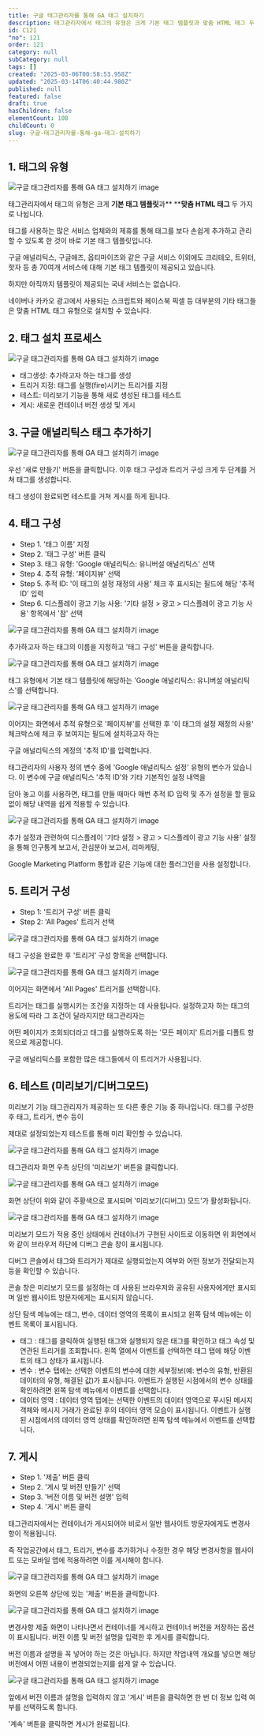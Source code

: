 ```yaml
---
title: 구글 태그관리자를 통해 GA 태그 설치하기
description: 태그관리자에서 태그의 유형은 크게 기본 태그 템플릿과 맞춤 HTML 태그 두 가지로 나뉩니다. 태그를 사용하는 많은 서비스 업체와의 제휴를 통해 태그를 보다 손쉽게 추가하고 관리할 수 있도록 한 것이 바로 기본 태그 템플릿입니다.
id: C121
"no": 121
order: 121
category: null
subCategory: null
tags: []
created: "2025-03-06T00:58:53.958Z"
updated: "2025-03-14T06:40:44.980Z"
published: null
featured: false
draft: true
hasChildren: false
elementCount: 108
childCount: 0
slug: 구글-태그관리자를-통해-ga-태그-설치하기
---
```


## 1. 태그의 유형



![구글 태그관리자를 통해 GA 태그 설치하기 image](https://image.lemoncloud.io/14095c58-ff8b-471f-ac58-14c0d48a8f63)



태그관리자에서 태그의 유형은 크게 **기본 태그 템플릿**과** ****맞춤 HTML 태그** 두 가지로 나뉩니다.

태그를 사용하는 많은 서비스 업체와의 제휴를 통해 태그를 보다 손쉽게 추가하고 관리할 수 있도록 한 것이 바로 기본 태그 템플릿입니다. 

구글 애널리틱스, 구글애즈, 옵티마이즈와 같은 구글 서비스 이외에도 크리테오, 트위터, 핫자 등 총 70여개 서비스에 대해 기본 태그 템플릿이 제공되고 있습니다. 

하지만 아직까지 템플릿이 제공되는 국내 서비스는 없습니다.

네이버나 카카오 광고에서 사용되는 스크립트와 페이스북 픽셀 등 대부분의 기타 태그들은 맞춤 HTML 태그 유형으로 설치할 수 있습니다.



## 2. 태그 설치 프로세스



![구글 태그관리자를 통해 GA 태그 설치하기 image](https://image.lemoncloud.io/af9ab945-3ed4-4a70-b6dd-8b0a60c936fa)



- 태그생성: 추가하고자 하는 태그를 생성
- 트리거 지정: 태그를 실행(fire)시키는 트리거를 지정
- 테스트: 미리보기 기능을 통해 새로 생성된 태그를 테스트
- 게시: 새로운 컨테이너 버전 생성 및 게시


## 3. 구글 애널리틱스 태그 추가하기



![구글 태그관리자를 통해 GA 태그 설치하기 image](https://image.lemoncloud.io/3e8f14a5-183b-460f-8ee5-e7bc03605d56)

우선 '새로 만들기' 버튼을 클릭합니다. 이후 태그 구성과 트리거 구성 크게 두 단계를 거쳐 태그를 생성합니다. 

태그 생성이 완료되면 테스트를 거쳐 게시를 하게 됩니다.



## 4. 태그 구성



- Step 1. '태그 이름' 지정
- Step 2. '태그 구성' 버튼 클릭
- Step 3. 태그 유형: 'Google 애널리틱스: 유니버설 애널리틱스' 선택
- Step 4. 추적 유형: '페이지뷰' 선택
- Step 5. 추적 ID: '이 태그의 설정 재정의 사용' 체크 후 표시되는 필드에 해당 '추적 ID' 입력
- Step 6. 디스플레이 광고 기능 사용: '기타 설정 > 광고 > 디스플레이 광고 기능 사용' 항목에서 '참' 선택


![구글 태그관리자를 통해 GA 태그 설치하기 image](https://image.lemoncloud.io/1d7e32f7-b570-429b-a6bb-56b4da5acb44)

추가하고자 하는 태그의 이름을 지정하고 '태그 구성' 버튼을 클릭합니다.



![구글 태그관리자를 통해 GA 태그 설치하기 image](https://image.lemoncloud.io/e175fd3f-d2f6-4c92-8a1f-56b8e79afb5a)

태그 유형에서 기본 태그 템플릿에 해당하는 'Google 애널리틱스: 유니버설 애널리틱스'를 선택합니다.



![구글 태그관리자를 통해 GA 태그 설치하기 image](https://image.lemoncloud.io/8b9c5f09-827e-4194-9929-26d2654fc53b)

이어지는 화면에서 추적 유형으로 '페이지뷰'를 선택한 후 '이 태그의 설정 재정의 사용' 체크박스에 체크 후 보여지는 필드에 설치하고자 하는 

구글 애널리틱스의 계정의 '추적 ID'를 입력합니다.

태그관리자의 사용자 정의 변수 중에 'Google 애널리틱스 설정' 유형의 변수가 있습니다. 이 변수에 구글 애널리틱스 '추적 ID'와 기타 기본적인 설정 내역을 

담아 놓고 이를 사용하면, 태그를 만들 때마다 매번 추적 ID 입력 및 추가 설정을 할 필요 없이 해당 내역을 쉽게 적용할 수 있습니다.



![구글 태그관리자를 통해 GA 태그 설치하기 image](https://image.lemoncloud.io/f261fb1e-927f-4ce8-b1c0-bd9774638f7f)

추가 설정과 관련하여 디스플레이 '기타 설정 > 광고 > 디스플레이 광고 기능 사용' 설정을 통해 인구통계 보고서, 관심분야 보고서, 리마케팅, 

Google Marketing Platform 통합과 같은 기능에 대한 플러그인을 사용 설정합니다.



## 5. 트리거 구성



- Step 1: '트리거 구성' 버튼 클릭
- Step 2: 'All Pages' 트리거 선택


![구글 태그관리자를 통해 GA 태그 설치하기 image](https://image.lemoncloud.io/f7ff1d28-2bc7-43e0-8aa6-3f4b8a0bb2a0)

태그 구성을 완료한 후 '트리거' 구성 항목을 선택합니다.



![구글 태그관리자를 통해 GA 태그 설치하기 image](https://image.lemoncloud.io/cf0239a6-dddb-41ce-a3c5-f3dd8817eb99)

이어지는 화면에서 'All Pages' 트리거를 선택합니다.

트리거는 태그를 실행시키는 조건을 지정하는 데 사용됩니다. 설정하고자 하는 태그의 용도에 따라 그 조건이 달라지지만 태그관리자는 

어떤 페이지가 조회되더라고 태그를 실행하도록 하는 '모든 페이지' 트리거를 디폴트 항목으로 제공합니다. 

구글 애널리틱스를 포함한 많은 태그들에서 이 트리거가 사용됩니다.



## 6. 테스트 (미리보기/디버그모드)



미리보기 기능 태그관리자가 제공하는 또 다른 좋은 기능 중 하나입니다. 태그를 구성한 후 태그, 트리거, 변수 등이 

제대로 설정되었는지 테스트를 통해 미리 확인할 수 있습니다.



![구글 태그관리자를 통해 GA 태그 설치하기 image](https://image.lemoncloud.io/c77b8853-e710-4b69-8eef-cf93a87bf3ba)

태그관리자 화면 우측 상단의 '미리보기' 버튼을 클릭합니다.



![구글 태그관리자를 통해 GA 태그 설치하기 image](https://image.lemoncloud.io/de324aae-95a6-4d2e-9382-7e53cc3b0f0e)

화면 상단이 위와 같이 주황색으로 표시되며 '미리보기(디버그) 모드'가 활성화됩니다.



![구글 태그관리자를 통해 GA 태그 설치하기 image](https://image.lemoncloud.io/392cdf80-6b5e-4487-85c2-369ed61ddf86)

미리보기 모드가 적용 중인 상태에서 컨테이너가 구현된 사이트로 이동하면 위 화면에서와 같이 브라우저 하단에 디버그 콘솔 창이 표시됩니다. 

디버그 콘솔에서 태그와 트리거가 제대로 실행되었는지 여부와 어떤 정보가 전달되는지 등을 확인할 수 있습니다.

콘솔 창은 미리보기 모드를 설정하는 데 사용된 브라우저와 공유된 사용자에게만 표시되며 일반 웹사이트 방문자에게는 표시되지 않습니다.

상단 탐색 메뉴에는 태그, 변수, 데이터 영역의 목록이 표시되고 왼쪽 탐색 메뉴에는 이벤트 목록이 표시됩니다.

- 태그 : 태그를 클릭하여 실행된 태그와 실행되지 않은 태그를 확인하고 태그 속성 및 연관된 트리거를 조회합니다. 
 왼쪽 열에서 이벤트를 선택하면 태그 탭에 해당 이벤트의 태그 상태가 표시됩니다.
- 변수 : 변수 탭에는 선택한 이벤트의 변수에 대한 세부정보(예: 변수의 유형, 반환된 데이터의 유형, 해결된 값)가 표시됩니다. 
 이벤트가 실행된 시점에서의 변수 상태를 확인하려면 왼쪽 탐색 메뉴에서 이벤트를 선택합니다.
- 데이터 영역 : 데이터 영역 탭에는 선택한 이벤트의 데이터 영역으로 푸시된 메시지 객체와 메시지 거래가 완료된 후의 데이터 영역 모습이 표시됩니다. 
 이벤트가 실행된 시점에서의 데이터 영역 상태를 확인하려면 왼쪽 탐색 메뉴에서 이벤트를 선택합니다.


## 7. 게시



- Step 1. '제출' 버튼 클릭
- Step 2. '게시 및 버전 만들기' 선택
- Step 3. '버전 이름 및 버전 설명' 입력
- Step 4. '게시' 버튼 클릭


태그관리자에서는 컨테이너가 게시되어야 비로서 일반 웹사이트 방문자에게도 변경사항이 적용됩니다. 

즉 작업공간에서 태그, 트리거, 변수를 추가하거나 수정한 경우 해당 변경사항을 웹사이트 또는 모바일 앱에 적용하려면 이를 게시해야 합니다.



![구글 태그관리자를 통해 GA 태그 설치하기 image](https://image.lemoncloud.io/649226ea-59e3-4399-bbd8-21c5294e3c2b)

화면의 오른쪽 상단에 있는 '제출' 버튼을 클릭합니다.



![구글 태그관리자를 통해 GA 태그 설치하기 image](https://image.lemoncloud.io/e740ab3f-d43d-471a-b341-95e9a15c7414)

변경사항 제출 화면이 나타나면서 컨테이너를 게시하고 컨테이너 버전을 저장하는 옵션이 표시됩니다. 버전 이름 및 버전 설명을 입력한 후 게시를 클릭합니다. 

버전 이름과 설명을 꼭 넣어야 하는 것은 아닙니다. 하지만 작업내역 개요를 넣으면 해당 버전에서 어떤 내용이 변경되었는지를 쉽게 알 수 있습니다.



![구글 태그관리자를 통해 GA 태그 설치하기 image](https://image.lemoncloud.io/11851188-d53d-4795-8234-dd5441f08be8)

앞에서 버전 이름과 설명을 입력하지 않고 '게시' 버튼을 클릭하면 한 번 더 정보 입력 여부를 선택하도록 합니다. 

'계속' 버튼을 클릭하면 게시가 완료됩니다.
